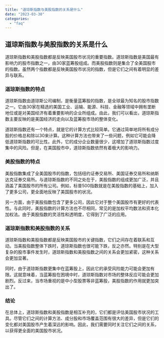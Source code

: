 ```yaml
---
title: "道琼斯指数与美股指数的关系是什么"
date: "2023-03-30"
categories: 
  - "faq"
---
```


## 道琼斯指数与美股指数的关系是什么

道琼斯指数和美股指数都是反映美国股市状况的重要指数。道琼斯指数是美国最有影响力的股市指数之一，由30家蓝筹股组成。而美股指数则是集合了全美国股市的指数。虽然两个指数都是反映美国股市状况的指数，但是它们之间有着明显的差异与联系。

### 道琼斯指数的特点

道琼斯指数由道琼斯公司编制，是衡量蓝筹股的指数，是全球最为知名的股市指数之一。它由30家在精选的美国工业、运输、能源、科技、金融等领域中拥有垄断地位或是对美国经济有着重要影响的企业所组成。由此，我们可以看出，道琼斯指数主要反映的是美国经济的走向以及蓝筹股市场的整体变化。

道琼斯指数还有一个特点，就是它的计算方式比较简单。它通过简单地将所有成分股的价格总和除以30来计算。这种计算方法也带来了一些问题，例如它可能会降低道琼斯指数的可比性。此外，它的成分企业数量很少，这增加了道琼斯指数过度集中的风险。但是，在美国股市中，道琼斯指数依然有着极大的影响力。

### 美股指数的特点

美股指数集成了全美国股市的指数，包括纽约证券交易所、美国证券交易所和纳斯达克证券交易所。与道琼斯指数的不同之处在于，美股指数的组成更加广泛，并且涵盖了美国股市的所有公司。例如，标普500指数就是在美股指数的基础上，加入了更多公司，更全面地反映了美国股市的状况。

另一方面，由于美股指数包含了更多公司，因此它对于整个美国股市有更好的代表性。与此同时，美股指数的计算方法也不尽相同，常见的是加权平均数法和资本化加权法。由于美股指数的灵活性和透明度，它得到了广泛的应用。

### 道琼斯指数和美股指数的关系

道琼斯指数和美股指数都是反映美国股市的关键指数，它们之间存在着联系和互动。当美股指数整体下跌时，道琼斯指数也很可能下跌，反之亦然。特别是在大型复杂的股市事件发生时，道琼斯指数和美股指数之间的关系会更加紧密，这种关系会更加显著。

同时，由于道琼斯指数更集中在蓝筹股上，因此它的承受风险能力可能会更加有限。这就意味着，当蓝筹股在困境中时，道琼斯指数对市场的整体反应可能会更加剧烈。反过来，当市场重视的是中小型股票等非蓝筹股，美股指数的作用就更加突出了。

### 结论

在总体上，道琼斯指数和美股指数是相互补充的，它们都是评估美国股市状况的工具。尽管它们之间的计算方法、成分股和市场覆盖范围有很大的差异，但是它们的变化都对美国股市产生着深远的影响。因此，我们需要同时关注它们之间的关系，以获得更全面的美国股市状况。
